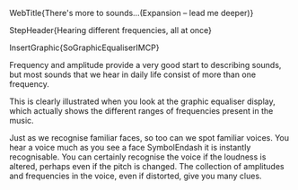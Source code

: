 WebTitle{There&apos;s more to sounds&hellip;(Expansion &ndash; lead me deeper)}

StepHeader{Hearing different frequencies, all at once}

InsertGraphic{SoGraphicEqualiserIMCP}

Frequency and amplitude provide a very good start to describing sounds, but most sounds that we hear in daily life consist of more than one frequency.

This is clearly illustrated when you look at the graphic equaliser display, which actually shows the different ranges of frequencies present in the music.

Just as we recognise familiar faces, so too can we spot familiar voices. You hear a voice much as you see a face SymbolEndash it is instantly recognisable. You can certainly recognise the voice if the loudness is altered, perhaps even if the pitch is changed. The collection of amplitudes and frequencies in the voice, even if distorted, give you many clues.


